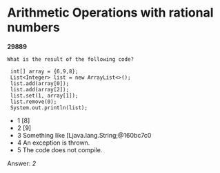 Arithmetic Operations with rational numbers
===========================================
**29889**
```
What is the result of the following code? 
 
 int[] array = {6,9,8}; 
 List<Integer> list = new ArrayList<>(); 
 list.add(array[0]); 
 list.add(array[2]); 
 list.set(1, array[1]); 
 list.remove(0); 
 System.out.println(list);
```


- 1 [8]
- 2 [9]
- 3 Something like [Ljava.lang.String;@160bc7c0
- 4 An exception is thrown.
- 5 The code does not compile.

Answer: *2*

